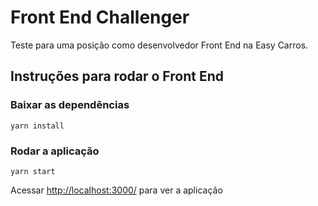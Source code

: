 # Front End Challenger

Teste para uma posição como desenvolvedor Front End na Easy Carros.

## Instruções para rodar o Front End

### Baixar as dependências

`yarn install`

### Rodar a aplicação

`yarn start`

Acessar [http://localhost:3000/](http://localhost:3000/) para ver a aplicação